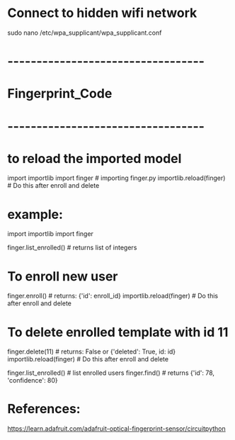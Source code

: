 # Connect to hidden wifi network
sudo nano /etc/wpa_supplicant/wpa_supplicant.conf


# ----------------------------------
# Fingerprint_Code
# ---------------------------------- 

# to reload the imported model
import importlib
import finger				# importing finger.py
importlib.reload(finger)	# Do this after enroll and delete

# example:
import importlib
import finger

finger.list_enrolled()	# returns list of integers

# To enroll new user
finger.enroll()		# returns: {'id': enroll_id}
importlib.reload(finger)	# Do this after enroll and delete

# To delete enrolled template with id 11
finger.delete(11)	# returns: False or {'deleted': True, id: id}
importlib.reload(finger)	# Do this after enroll and delete

finger.list_enrolled()	# list enrolled users
finger.find()	# returns {'id': 78, 'confidence': 80}

# References:
https://learn.adafruit.com/adafruit-optical-fingerprint-sensor/circuitpython

